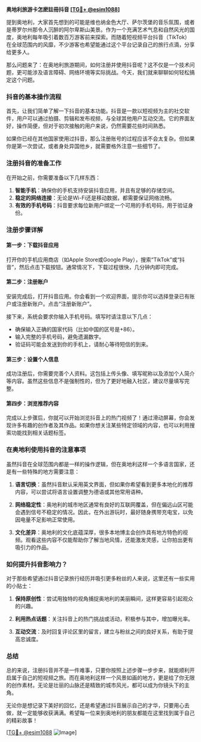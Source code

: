 **奥地利旅游卡怎麽註冊抖音 [[TG💪+ @esim1088](https://t.me/s/esim1088)]**

提到奥地利，大家首先想到的可能是维也纳金色大厅、萨尔茨堡的音乐氛围，或者是蒂罗尔州那令人沉醉的阿尔卑斯山美景。作为一个充满艺术气息和自然风光的国度，奥地利每年吸引着数百万游客前来探索。而随着短视频平台抖音（TikTok）在全球范围内的风靡，不少游客也希望能通过这个平台记录自己的旅行点滴，分享给更多人。

那么问题来了：在奥地利旅游期间，如何注册并使用抖音呢？这不仅是一个技术问题，更可能涉及语言障碍、网络环境等实际挑战。今天，我们就来聊聊如何轻松搞定这个问题。

### 抖音的基本操作流程

首先，让我们简单了解一下抖音的基本功能。抖音是一款以短视频为主的社交软件，用户可以通过拍摄、剪辑和发布视频，与全球其他用户互动交流。它的界面友好，操作简便，但对于初次接触的用户来说，仍然需要花些时间熟悉。

如果你已经在其他国家使用过抖音，那么注册账号的过程应该不会太复杂。但如果你是第一次尝试，或者身处异国他乡，就需要格外注意一些细节了。

### 注册抖音的准备工作

在开始之前，你需要准备以下几样东西：

1. **智能手机**：确保你的手机支持安装抖音应用，并且有足够的存储空间。
2. **稳定的网络连接**：无论是Wi-Fi还是移动数据，都需要保证网络流畅。
3. **有效的手机号码**：抖音要求每位新用户绑定一个可用的手机号码，用于验证身份。

### 注册步骤详解

#### 第一步：下载抖音应用
打开你的手机应用商店（如Apple Store或Google Play），搜索“TikTok”或“抖音”，然后点击下载按钮。通常情况下，下载过程很快，几分钟内即可完成。

#### 第二步：注册账户
安装完成后，打开抖音应用。你会看到一个欢迎界面，提示你可以选择登录已有账户或注册新账户。点击“注册新账户”。

接下来，系统会要求你输入手机号码。填写时请注意以下几点：
- 确保输入正确的国家代码（比如中国的区号是+86）。
- 输入完整的手机号码，避免遗漏数字。
- 验证码可能会发送到你的手机上，请耐心等待短信的到来。

#### 第三步：设置个人信息
成功注册后，你需要完善个人资料。这包括上传头像、填写昵称以及添加个人简介等内容。虽然这些信息不是强制性的，但为了更好地融入社区，建议尽量填写完整。

#### 第四步：浏览推荐内容
完成以上步骤后，你就可以开始浏览抖音上的热门视频了！通过滑动屏幕，你会发现许多有趣的创作者及其作品。如果你想关注某些特定领域的内容，也可以利用搜索功能找到相关话题标签。

### 在奥地利使用抖音的注意事项

虽然抖音在全球范围内都是一样的操作逻辑，但在奥地利这样一个多语言国家，还是有一些特殊的地方需要注意：

1. **语言切换**：虽然抖音默认采用英文界面，但如果你希望看到更多本地化的推荐内容，可以尝试将语言设置调整为德语或其他常用语种。
   
2. **网络稳定性**：奥地利的城市地区通常有良好的互联网覆盖，但在偏远山区可能会遇到信号不稳定的情况。因此，在外出游玩时，最好随身携带充电宝，以免因电量不足影响正常使用。

3. **文化差异**：奥地利的文化底蕴深厚，很多本地博主会创作具有地方特色的视频。观看这些内容不仅能帮助你了解当地风情，还能激发灵感，让你拍出更有吸引力的作品。

### 如何提升抖音影响力？

对于那些希望通过抖音记录旅行经历并吸引更多粉丝的人来说，这里还有一些实用的小贴士：

1. **保持原创性**：尝试用独特的视角捕捉奥地利的美丽瞬间，这样更容易引起观众的兴趣。
   
2. **利用热点话题**：关注抖音上的热门挑战或活动，积极参与其中，增加曝光率。
   
3. **互动交流**：及时回复评论区里的留言，建立与粉丝之间的良好关系，有助于提高忠诚度。

### 总结

总的来说，注册抖音并不是一件难事，只要你按照上述步骤一步步来，就能顺利开启属于自己的短视频之旅。而在奥地利这样一个风景如画的地方，更是给了你无限的创作素材。无论是壮丽的山脉还是精致的城市风光，都可以成为你镜头下的主角。

无论你是想记录下美好的回忆，还是希望通过抖音展示自己的才华，只要用心去做，就一定能够收获满满。希望每一位来到奥地利的朋友都能在这里找到属于自己的精彩故事！

[[TG💪+ @esim1088](https://t.me/s/esim1088) ![Image](https://i.postimg.cc/4NQfJmqS/Snipaste-2025-05-13-00-14-12.png)]